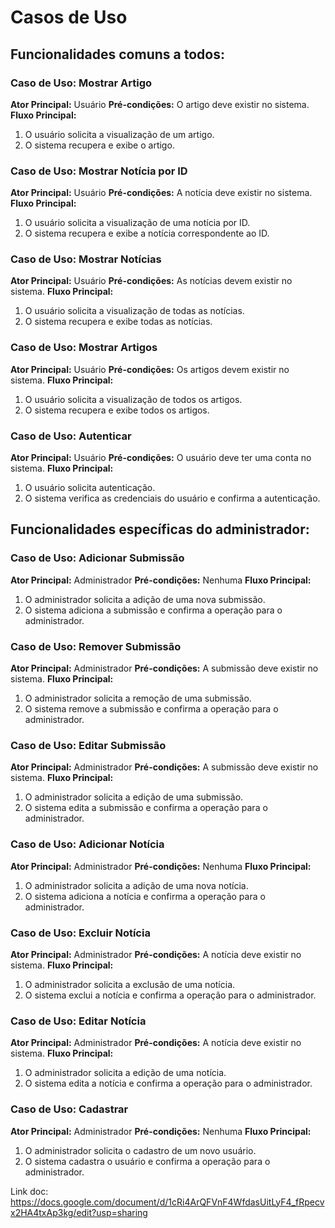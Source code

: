 
# Casos de Uso

## Funcionalidades comuns a todos:

### Caso de Uso: Mostrar Artigo
**Ator Principal:** Usuário
**Pré-condições:** O artigo deve existir no sistema.
**Fluxo Principal:**
1. O usuário solicita a visualização de um artigo.
2. O sistema recupera e exibe o artigo.

### Caso de Uso: Mostrar Notícia por ID
**Ator Principal:** Usuário
**Pré-condições:** A notícia deve existir no sistema.
**Fluxo Principal:**
1. O usuário solicita a visualização de uma notícia por ID.
2. O sistema recupera e exibe a notícia correspondente ao ID.

### Caso de Uso: Mostrar Notícias
**Ator Principal:** Usuário
**Pré-condições:** As notícias devem existir no sistema.
**Fluxo Principal:**
1. O usuário solicita a visualização de todas as notícias.
2. O sistema recupera e exibe todas as notícias.

### Caso de Uso: Mostrar Artigos
**Ator Principal:** Usuário
**Pré-condições:** Os artigos devem existir no sistema.
**Fluxo Principal:**
1. O usuário solicita a visualização de todos os artigos.
2. O sistema recupera e exibe todos os artigos.

### Caso de Uso: Autenticar
**Ator Principal:** Usuário
**Pré-condições:** O usuário deve ter uma conta no sistema.
**Fluxo Principal:**
1. O usuário solicita autenticação.
2. O sistema verifica as credenciais do usuário e confirma a autenticação.

## Funcionalidades específicas do administrador:

### Caso de Uso: Adicionar Submissão
**Ator Principal:** Administrador
**Pré-condições:** Nenhuma
**Fluxo Principal:**
1. O administrador solicita a adição de uma nova submissão.
2. O sistema adiciona a submissão e confirma a operação para o administrador.

### Caso de Uso: Remover Submissão
**Ator Principal:** Administrador
**Pré-condições:** A submissão deve existir no sistema.
**Fluxo Principal:**
1. O administrador solicita a remoção de uma submissão.
2. O sistema remove a submissão e confirma a operação para o administrador.

### Caso de Uso: Editar Submissão
**Ator Principal:** Administrador
**Pré-condições:** A submissão deve existir no sistema.
**Fluxo Principal:**
1. O administrador solicita a edição de uma submissão.
2. O sistema edita a submissão e confirma a operação para o administrador.

### Caso de Uso: Adicionar Notícia
**Ator Principal:** Administrador
**Pré-condições:** Nenhuma
**Fluxo Principal:**
1. O administrador solicita a adição de uma nova notícia.
2. O sistema adiciona a notícia e confirma a operação para o administrador.

### Caso de Uso: Excluir Notícia
**Ator Principal:** Administrador
**Pré-condições:** A notícia deve existir no sistema.
**Fluxo Principal:**
1. O administrador solicita a exclusão de uma notícia.
2. O sistema exclui a notícia e confirma a operação para o administrador.

### Caso de Uso: Editar Notícia
**Ator Principal:** Administrador
**Pré-condições:** A notícia deve existir no sistema.
**Fluxo Principal:**
1. O administrador solicita a edição de uma notícia.
2. O sistema edita a notícia e confirma a operação para o administrador.

### Caso de Uso: Cadastrar
**Ator Principal:** Administrador
**Pré-condições:** Nenhuma
**Fluxo Principal:**
1. O administrador solicita o cadastro de um novo usuário.
2. O sistema cadastra o usuário e confirma a operação para o administrador.

Link doc: https://docs.google.com/document/d/1cRi4ArQFVnF4WfdasUitLyF4_fRpecvx2HA4txAp3kg/edit?usp=sharing
